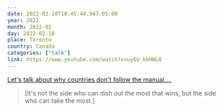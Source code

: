 ```yaml
---
date: 2022-02-18T10:45:44.947-05:00
year: 2022
month: 2022-02
day: 2022-02-18
place: Toronto
country: Canada
categories: ["talk"]
link: https://www.youtube.com/watch?v=uy6U_kkHWLQ
---
```

[Let's talk about why countries don't follow the manual....](https://www.youtube.com/watch?v=uy6U_kkHWLQ)

> [It's not the side who can dish out the most that wins, but the side who can take the most.]

